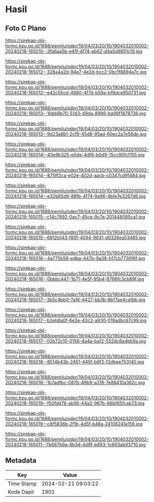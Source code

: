 # Hasil

## Foto C Plano

https://sirekap-obj-formc.kpu.go.id/1688/pemilu/pdpr/19/04/03/20/10/1904032010002-20240218-165010--3fa6aa5b-e41f-4f74-ab62-d4a5d9851c19.jpg

https://sirekap-obj-formc.kpu.go.id/1688/pemilu/pdpr/19/04/03/20/10/1904032010002-20240218-165012--328a4a2d-94e7-4e2d-bcc2-0bc1f8894a7c.jpg

https://sirekap-obj-formc.kpu.go.id/1688/pemilu/pdpr/19/04/03/20/10/1904032010002-20240218-165012--e42c55cd-4680-4f7d-b59a-bf9dce950731.jpg

https://sirekap-obj-formc.kpu.go.id/1688/pemilu/pdpr/19/04/03/20/10/1904032010002-20240218-165013--1bbb8b70-5143-49da-8996-ba06f1878736.jpg

https://sirekap-obj-formc.kpu.go.id/1688/pemilu/pdpr/19/04/03/20/10/1904032010002-20240218-165013--9d23a8b1-2cf9-45d8-95ad-60ec2a7e56de.jpg

https://sirekap-obj-formc.kpu.go.id/1688/pemilu/pdpr/19/04/03/20/10/1904032010002-20240218-165014--43e9b325-e0de-4df9-b0d9-15cc90fcf155.jpg

https://sirekap-obj-formc.kpu.go.id/1688/pemilu/pdpr/19/04/03/20/10/1904032010002-20240218-165014--875ff2ca-e02e-402d-aacb-c0347cd91484.jpg

https://sirekap-obj-formc.kpu.go.id/1688/pemilu/pdpr/19/04/03/20/10/1904032010002-20240218-165014--e32b65d9-88fb-4f74-9a96-4bfe7e3267d6.jpg

https://sirekap-obj-formc.kpu.go.id/1688/pemilu/pdpr/19/04/03/20/10/1904032010002-20240218-165015--c14c7892-0ac7-45ce-9c7a-201448085ca1.jpg

https://sirekap-obj-formc.kpu.go.id/1688/pemilu/pdpr/19/04/03/20/10/1904032010002-20240218-165015--6912b143-f80f-4094-9631-d0326ea53485.jpg

https://sirekap-obj-formc.kpu.go.id/1688/pemilu/pdpr/19/04/03/20/10/1904032010002-20240218-165016--4a775b59-edba-447b-9a38-b17cb7730f6f.jpg

https://sirekap-obj-formc.kpu.go.id/1688/pemilu/pdpr/19/04/03/20/10/1904032010002-20240218-165016--0bbbc447-1b71-4e5f-95b4-8766fc3cb89f.jpg

https://sirekap-obj-formc.kpu.go.id/1688/pemilu/pdpr/19/04/03/20/10/1904032010002-20240218-165017--3b5c4bb0-7a16-4427-bb3b-8bf7ae4ca1bb.jpg

https://sirekap-obj-formc.kpu.go.id/1688/pemilu/pdpr/19/04/03/20/10/1904032010002-20240218-165017--b2eb8a0f-6e2e-43c2-a930-019adbc67c99.jpg

https://sirekap-obj-formc.kpu.go.id/1688/pemilu/pdpr/19/04/03/20/10/1904032010002-20240218-165017--02b72c10-0156-4a4a-ba12-552dc6a4bb9a.jpg

https://sirekap-obj-formc.kpu.go.id/1688/pemilu/pdpr/19/04/03/20/10/1904032010002-20240218-165018--8514b43b-2451-445f-b6f3-f2dbee753140.jpg

https://sirekap-obj-formc.kpu.go.id/1688/pemilu/pdpr/19/04/03/20/10/1904032010002-20240218-165018--1b7adfbc-087b-49b9-a318-7e88410a362c.jpg

https://sirekap-obj-formc.kpu.go.id/1688/pemilu/pdpr/19/04/03/20/10/1904032010002-20240218-165019--f50fdd76-ab56-44a2-967b-86bf65fcab73.jpg

https://sirekap-obj-formc.kpu.go.id/1688/pemilu/pdpr/19/04/03/20/10/1904032010002-20240218-165019--c8f5836b-2f1b-4d5f-b48a-24106241e156.jpg

https://sirekap-obj-formc.kpu.go.id/1688/pemilu/pdpr/19/04/03/20/10/1904032010002-20240218-165011--7b687b9a-8b3d-4d8f-b893-1c693ab93710.jpg


## Metadata

| Key        | Value               |
| ---------- | ------------------- |
| Time Stamp | 2024-02-21 09:03:22 |
| Kode Dapil | 1901                |



